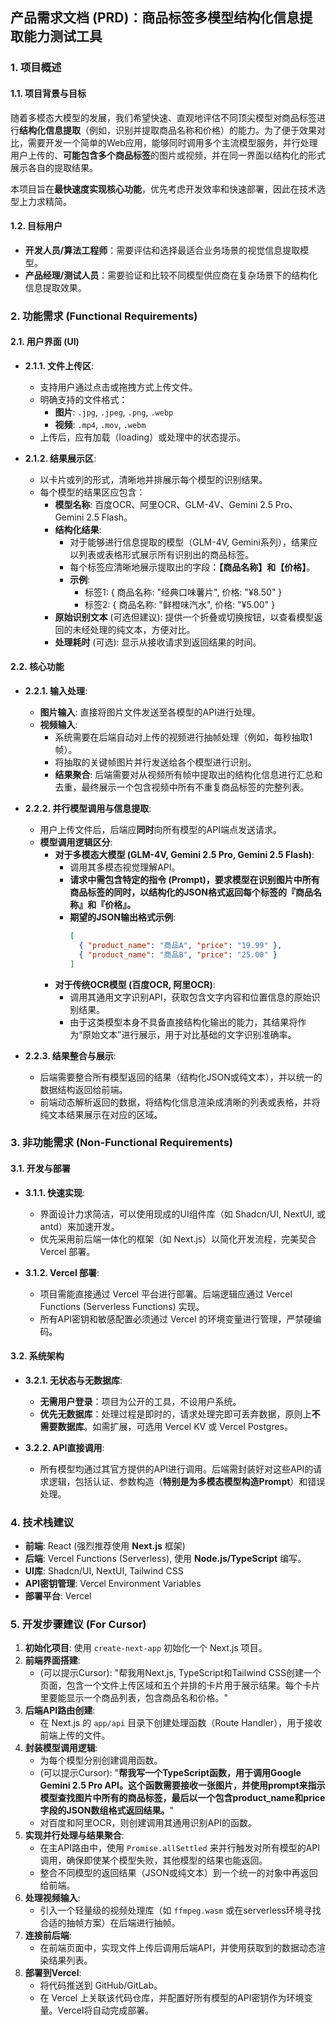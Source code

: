 
## **产品需求文档 (PRD)：商品标签多模型结构化信息提取能力测试工具**

### 1. **项目概述**

#### 1.1. **项目背景与目标**

随着多模态大模型的发展，我们希望快速、直观地评估不同顶尖模型对商品标签进行**结构化信息提取**（例如，识别并提取商品名称和价格）的能力。为了便于效果对比，需要开发一个简单的Web应用，能够同时调用多个主流模型服务，并行处理用户上传的、**可能包含多个商品标签**的图片或视频，并在同一界面以结构化的形式展示各自的提取结果。

本项目旨在**最快速度实现核心功能**，优先考虑开发效率和快速部署，因此在技术选型上力求精简。

#### 1.2. **目标用户**

- **开发人员/算法工程师**：需要评估和选择最适合业务场景的视觉信息提取模型。
- **产品经理/测试人员**：需要验证和比较不同模型供应商在复杂场景下的结构化信息提取效果。

### 2. **功能需求 (Functional Requirements)**

#### 2.1. **用户界面 (UI)**

- **2.1.1. 文件上传区**:
    - 支持用户通过点击或拖拽方式上传文件。
    - 明确支持的文件格式：
        - **图片**: `.jpg`, `.jpeg`, `.png`, `.webp`
        - **视频**: `.mp4`, `.mov`, `.webm`
    - 上传后，应有加载（loading）或处理中的状态提示。

- **2.1.2. 结果展示区**:
    - 以卡片或列的形式，清晰地并排展示每个模型的识别结果。
    - 每个模型的结果区应包含：
        - **模型名称**: 百度OCR、阿里OCR、GLM-4V、Gemini 2.5 Pro、Gemini 2.5 Flash。
        - **结构化结果**:
            - 对于能够进行信息提取的模型（GLM-4V, Gemini系列），结果应以列表或表格形式展示所有识别出的商品标签。
            - 每个标签应清晰地展示提取出的字段：**【商品名称】**和**【价格】**。
            - **示例**:
                - 标签1: { 商品名称: "经典口味薯片", 价格: "¥8.50" }
                - 标签2: { 商品名称: "鲜橙味汽水", 价格: "¥5.00" }
        - **原始识别文本** (可选但建议): 提供一个折叠或切换按钮，以查看模型返回的未经处理的纯文本，方便对比。
        - **处理耗时** (可选): 显示从接收请求到返回结果的时间。

#### 2.2. **核心功能**

- **2.2.1. 输入处理**:
    - **图片输入**: 直接将图片文件发送至各模型的API进行处理。
    - **视频输入**:
        - 系统需要在后端自动对上传的视频进行抽帧处理（例如，每秒抽取1帧）。
        - 将抽取的关键帧图片并行发送给各个模型进行识别。
        - **结果聚合**: 后端需要对从视频所有帧中提取出的结构化信息进行汇总和去重，最终展示一个包含视频中所有不重复商品标签的完整列表。

- **2.2.2. 并行模型调用与信息提取**:
    - 用户上传文件后，后端应**同时**向所有模型的API端点发送请求。
    - **模型调用逻辑区分**:
        - **对于多模态大模型 (GLM-4V, Gemini 2.5 Pro, Gemini 2.5 Flash)**:
            - 调用其多模态视觉理解API。
            - **请求中需包含特定的指令 (Prompt)，要求模型在识别图片中所有商品标签的同时，以结构化的JSON格式返回每个标签的『商品名称』和『价格』。**
            - **期望的JSON输出格式示例**:
              ```json
              [
                { "product_name": "商品A", "price": "19.99" },
                { "product_name": "商品B", "price": "25.00" }
              ]
              ```
        - **对于传统OCR模型 (百度OCR, 阿里OCR)**:
            - 调用其通用文字识别API，获取包含文字内容和位置信息的原始识别结果。
            - 由于这类模型本身不具备直接结构化输出的能力，其结果将作为“原始文本”进行展示，用于对比基础的文字识别准确率。

- **2.2.3. 结果整合与展示**:
    - 后端需要整合所有模型返回的结果（结构化JSON或纯文本），并以统一的数据结构返回给前端。
    - 前端动态解析返回的数据，将结构化信息渲染成清晰的列表或表格，并将纯文本结果展示在对应的区域。

### 3. **非功能需求 (Non-Functional Requirements)**

#### 3.1. **开发与部署**

- **3.1.1. 快速实现**:
    - 界面设计力求简洁，可以使用现成的UI组件库（如 Shadcn/UI, NextUI, 或 antd）来加速开发。
    - 优先采用前后端一体化的框架（如 Next.js）以简化开发流程，完美契合 Vercel 部署。

- **3.1.2. Vercel 部署**:
    - 项目需能直接通过 Vercel 平台进行部署。后端逻辑应通过 Vercel Functions (Serverless Functions) 实现。
    - 所有API密钥和敏感配置必须通过 Vercel 的环境变量进行管理，严禁硬编码。

#### 3.2. **系统架构**

- **3.2.1. 无状态与无数据库**:
    - **无需用户登录**：项目为公开的工具，不设用户系统。
    - **优先无数据库**：处理过程是即时的，请求处理完即可丢弃数据，原则上**不需要数据库**。如需扩展，可选用 Vercel KV 或 Vercel Postgres。

- **3.2.2. API直接调用**:
    - 所有模型均通过其官方提供的API进行调用。后端需封装好对这些API的请求逻辑，包括认证、参数构造（**特别是为多模态模型构造Prompt**）和错误处理。

### 4. **技术栈建议**

- **前端**: React (强烈推荐使用 **Next.js** 框架)
- **后端**: Vercel Functions (Serverless), 使用 **Node.js/TypeScript** 编写。
- **UI库**: Shadcn/UI, NextUI, Tailwind CSS
- **API密钥管理**: Vercel Environment Variables
- **部署平台**: Vercel

### 5. **开发步骤建议 (For Cursor)**

1.  **初始化项目**: 使用 `create-next-app` 初始化一个 Next.js 项目。
2.  **前端界面搭建**:
    - (可以提示Cursor): "帮我用Next.js, TypeScript和Tailwind CSS创建一个页面，包含一个文件上传区域和五个并排的卡片用于展示结果。每个卡片里要能显示一个商品列表，包含商品名和价格。"
3.  **后端API路由创建**:
    - 在 Next.js 的 `app/api` 目录下创建处理函数（Route Handler），用于接收前端上传的文件。
4.  **封装模型调用逻辑**:
    - 为每个模型分别创建调用函数。
    - (可以提示Cursor): "**帮我写一个TypeScript函数，用于调用Google Gemini 2.5 Pro API。这个函数需要接收一张图片，并使用prompt来指示模型查找图片中所有的商品标签，最后以一个包含product_name和price字段的JSON数组格式返回结果。**"
    - 对百度和阿里OCR，则创建调用其通用识别API的函数。
5.  **实现并行处理与结果聚合**:
    - 在主API路由中，使用 `Promise.allSettled` 来并行触发对所有模型的API调用，确保即使某个模型失败，其他模型的结果也能返回。
    - 整合不同模型的返回结果（JSON或纯文本）到一个统一的对象中再返回给前端。
6.  **处理视频输入**:
    - 引入一个轻量级的视频处理库（如 `ffmpeg.wasm` 或在serverless环境寻找合适的抽帧方案）在后端进行抽帧。
7.  **连接前后端**:
    - 在前端页面中，实现文件上传后调用后端API，并使用获取到的数据动态渲染结果列表。
8.  **部署到Vercel**:
    - 将代码推送到 GitHub/GitLab。
    - 在 Vercel 上关联该代码仓库，并配置好所有模型的API密钥作为环境变量。Vercel将自动完成部署。